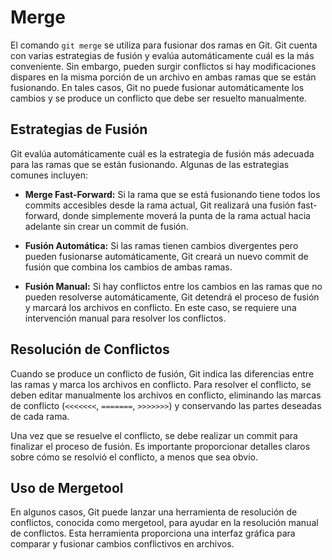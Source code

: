 # Merge

El comando `git merge` se utiliza para fusionar dos ramas en Git. Git cuenta con varias estrategias de fusión y evalúa automáticamente cuál es la más conveniente. Sin embargo, pueden surgir conflictos si hay modificaciones dispares en la misma porción de un archivo en ambas ramas que se están fusionando. En tales casos, Git no puede fusionar automáticamente los cambios y se produce un conflicto que debe ser resuelto manualmente.

## Estrategias de Fusión

Git evalúa automáticamente cuál es la estrategia de fusión más adecuada para las ramas que se están fusionando. Algunas de las estrategias comunes incluyen:

- **Merge Fast-Forward:** Si la rama que se está fusionando tiene todos los commits accesibles desde la rama actual, Git realizará una fusión fast-forward, donde simplemente moverá la punta de la rama actual hacia adelante sin crear un commit de fusión.

- **Fusión Automática:** Si las ramas tienen cambios divergentes pero pueden fusionarse automáticamente, Git creará un nuevo commit de fusión que combina los cambios de ambas ramas.

- **Fusión Manual:** Si hay conflictos entre los cambios en las ramas que no pueden resolverse automáticamente, Git detendrá el proceso de fusión y marcará los archivos en conflicto. En este caso, se requiere una intervención manual para resolver los conflictos.

## Resolución de Conflictos

Cuando se produce un conflicto de fusión, Git indica las diferencias entre las ramas y marca los archivos en conflicto. Para resolver el conflicto, se deben editar manualmente los archivos en conflicto, eliminando las marcas de conflicto (`<<<<<<<`, `=======`, `>>>>>>>`) y conservando las partes deseadas de cada rama.

Una vez que se resuelve el conflicto, se debe realizar un commit para finalizar el proceso de fusión. Es importante proporcionar detalles claros sobre cómo se resolvió el conflicto, a menos que sea obvio.

## Uso de Mergetool

En algunos casos, Git puede lanzar una herramienta de resolución de conflictos, conocida como mergetool, para ayudar en la resolución manual de conflictos. Esta herramienta proporciona una interfaz gráfica para comparar y fusionar cambios conflictivos en archivos.

